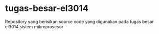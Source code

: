 # tugas-besar-el3014
Repository yang berisikan source code yang digunakan pada tugas besar el3014 sistem mikroprosesor

